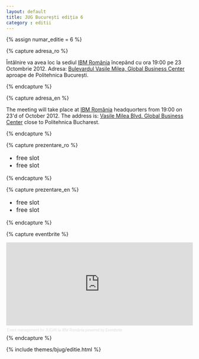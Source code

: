 ```yaml
---
layout: default
title: JUG București ediția 6
category : editii
---
```


{% assign numar_editie = 6 %}

{% capture adresa_ro %}
<p>Întâlnire va avea loc la sediul <a href="http://www.ibm.com/ro/ro/">IBM România</a> începând cu ora 19:00 pe 23 Octombrie 2012.
Adresa: <a href="https://plus.google.com/111741498073646393518/about?gl=RO&hl=en-RO">Bulevardul Vasile Milea, Global Business Center</a>
aproape de Politehnica București.</p>
{% endcapture %}

{% capture adresa_en %}
<p>The meeting will take place at <a href="http://www.ibm.com/ro/ro/">IBM România</a> headquorters from 19:00 on 23'd of October 2012.
The address is: <a href="https://plus.google.com/111741498073646393518/about?gl=RO&hl=en-RO">Vasile Milea Blvd. Global Business Center</a>
close to Politehnica Bucharest.</p>
{% endcapture %}

{% capture prezentare_ro %}
<ul style="font-size: 16px;">
  <li>free slot</li>
  <li>free slot</li>
</ul>
{% endcapture %}

{% capture prezentare_en %}
<ul style="font-size: 16px;">
  <li>free slot</li>
  <li>free slot</li>
</ul>
{% endcapture %}

{% capture eventbrite %}
<div style="width:100%; text-align:left;" ><iframe  src="http://www.eventbrite.com/tickets-external?eid=4543182782&ref=etckt" frameborder="0" height="224" width="100%" vspace="0" hspace="0" marginheight="5" marginwidth="5" scrolling="auto" allowtransparency="true"></iframe><div style="font-family:Helvetica, Arial; font-size:10px; padding:5px 0 5px; margin:2px; width:100%; text-align:left;" ><a style="color:#ddd; text-decoration:none;" target="_blank" href="http://www.eventbrite.com/r/etckt">Event management</a><span style="color:#ddd;"> for </span><a style="color:#ddd; text-decoration:none;" target="_blank" href="http://http://bjug6.eventbrite.com?ref=etckt">JUG#6 la IBM România </a> <span style="color:#ddd;">powered by</span> <a style="color:#ddd; text-decoration:none;" target="_blank" href="http://www.eventbrite.com?ref=etckt">Eventbrite</a></div></div>
{% endcapture %}

{% include themes/bjug/editie.html %}
